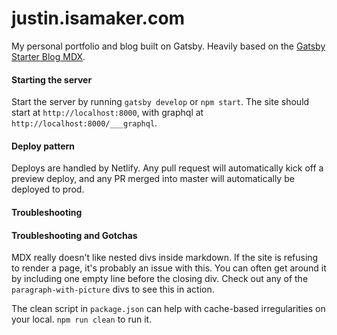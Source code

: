 # justin.isamaker.com

My personal portfolio and blog built on Gatsby. Heavily based on the [Gatsby Starter Blog MDX](https://github.com/hagnerd/gatsby-starter-blog-mdx).

#### Starting the server

Start the server by running `gatsby develop` or `npm start`. The site should start at `http://localhost:8000`, with graphql at `http://localhost:8000/___graphql`.

#### Deploy pattern

Deploys are handled by Netlify. Any pull request will automatically kick off a preview deploy, and any PR merged into master will automatically be deployed to prod.

#### Troubleshooting

#### Troubleshooting and Gotchas

MDX really doesn't like nested divs inside markdown. If the site is refusing to render a page, it's probably an issue with this. You can often get around it by including one empty line before the closing div. Check out any of the `paragraph-with-picture` divs to see this in action.

The clean script in `package.json` can help with cache-based irregularities on your local. `npm run clean` to run it. 
